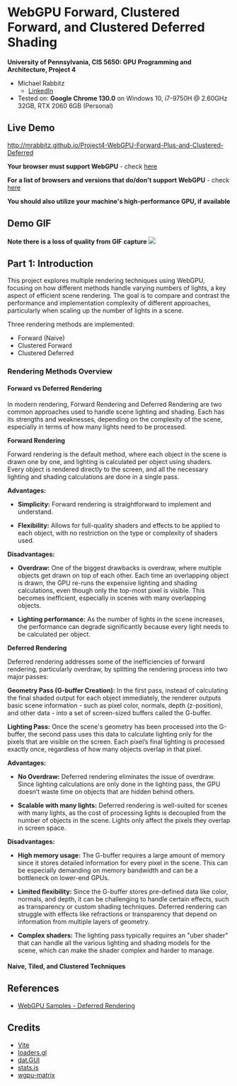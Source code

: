 WebGPU Forward, Clustered Forward, and Clustered Deferred Shading
======================

**University of Pennsylvania, CIS 5650: GPU Programming and Architecture, Project 4**

* Michael Rabbitz
  * [LinkedIn](https://www.linkedin.com/in/mike-rabbitz)
* Tested on: **Google Chrome 130.0** on Windows 10, i7-9750H @ 2.60GHz 32GB, RTX 2060 6GB (Personal)

## Live Demo
http://mrabbitz.github.io/Project4-WebGPU-Forward-Plus-and-Clustered-Deferred

**Your browser must support WebGPU** - check [here](https://webgpureport.org/)

**For a list of browsers and versions that do/don't support WebGPU** - check [here](https://caniuse.com/webgpu)

**You should also utilize your machine's high-performance GPU, if available**

## Demo GIF
**Note there is a loss of quality from GIF capture**
![](img/clustered_deferred.gif)

## Part 1: Introduction

This project explores multiple rendering techniques using WebGPU, focusing on how different methods handle varying numbers of lights, a key aspect of efficient scene rendering.
The goal is to compare and contrast the performance and implementation complexity of different approaches, particularly when scaling up the number of lights in a scene.

Three rendering methods are implemented:
- Forward (Naive)
- Clustered Forward
- Clustered Deferred

### Rendering Methods Overview

#### Forward vs Deferred Rendering
In modern rendering, Forward Rendering and Deferred Rendering are two common approaches used to handle scene lighting and shading.
Each has its strengths and weaknesses, depending on the complexity of the scene, especially in terms of how many lights need to be processed.

**Forward Rendering**

Forward rendering is the default method, where each object in the scene is drawn one by one, and lighting is calculated per object using shaders.
Every object is rendered directly to the screen, and all the necessary lighting and shading calculations are done in a single pass.

**Advantages:**

- **Simplicity:** Forward rendering is straightforward to implement and understand.

- **Flexibility:** Allows for full-quality shaders and effects to be applied to each object, with no restriction on the type or complexity of shaders used.

**Disadvantages:**

- **Overdraw:** One of the biggest drawbacks is overdraw, where multiple objects get drawn on top of each other. Each time an overlapping object is drawn, the GPU re-runs the expensive lighting and shading calculations, even though only the top-most pixel is visible. This becomes inefficient, especially in scenes with many overlapping objects.

- **Lighting performance:** As the number of lights in the scene increases, the performance can degrade significantly because every light needs to be calculated per object.


**Deferred Rendering**

Deferred rendering addresses some of the inefficiencies of forward rendering, particularly overdraw, by splitting the rendering process into two major passes:

**Geometry Pass (G-buffer Creation):** In the first pass, instead of calculating the final shaded output for each object immediately, the renderer outputs basic scene information - such as pixel color, normals, depth (z-position), and other data - into a set of screen-sized buffers called the G-buffer.

**Lighting Pass:** Once the scene's geometry has been processed into the G-buffer, the second pass uses this data to calculate lighting only for the pixels that are visible on the screen. Each pixel’s final lighting is processed exactly once, regardless of how many objects overlap in that pixel.

**Advantages:**

- **No Overdraw:** Deferred rendering eliminates the issue of overdraw. Since lighting calculations are only done in the lighting pass, the GPU doesn’t waste time on objects that are hidden behind others.

- **Scalable with many lights:** Deferred rendering is well-suited for scenes with many lights, as the cost of processing lights is decoupled from the number of objects in the scene. Lights only affect the pixels they overlap in screen space.

**Disadvantages:**

- **High memory usage:** The G-buffer requires a large amount of memory since it stores detailed information for every pixel in the scene. This can be especially demanding on memory bandwidth and can be a bottleneck on lower-end GPUs.

- **Limited flexibility:** Since the G-buffer stores pre-defined data like color, normals, and depth, it can be challenging to handle certain effects, such as transparency or custom shading techniques. Deferred rendering can struggle with effects like refractions or transparency that depend on information from multiple layers of geometry.

- **Complex shaders:** The lighting pass typically requires an "uber shader" that can handle all the various lighting and shading models for the scene, which can make the shader complex and harder to manage.



#### Naive, Tiled, and Clustered Techniques







## References
- [WebGPU Samples - Deferred Rendering](https://webgpu.github.io/webgpu-samples/?sample=deferredRendering)

## Credits

- [Vite](https://vitejs.dev/)
- [loaders.gl](https://loaders.gl/)
- [dat.GUI](https://github.com/dataarts/dat.gui)
- [stats.js](https://github.com/mrdoob/stats.js)
- [wgpu-matrix](https://github.com/greggman/wgpu-matrix)
